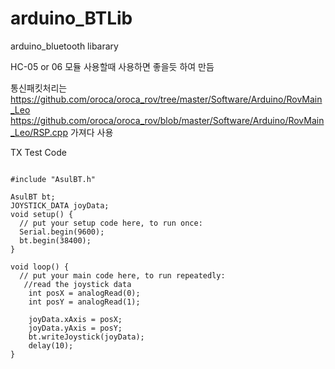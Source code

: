 # arduino_BTLib
arduino_bluetooth libarary


HC-05 or 06 모듈 사용할때 사용하면 좋을듯 하여 만듬

통신패킷처리는 
https://github.com/oroca/oroca_rov/tree/master/Software/Arduino/RovMain_Leo
https://github.com/oroca/oroca_rov/blob/master/Software/Arduino/RovMain_Leo/RSP.cpp
가져다 사용

TX Test Code
<pre><code>
#include "AsulBT.h"

AsulBT bt;
JOYSTICK_DATA joyData;
void setup() {
  // put your setup code here, to run once:
  Serial.begin(9600);
  bt.begin(38400);
}

void loop() {
  // put your main code here, to run repeatedly:
   //read the joystick data
    int posX = analogRead(0);
    int posY = analogRead(1);
    
    joyData.xAxis = posX;     
    joyData.yAxis = posY;
    bt.writeJoystick(joyData);
    delay(10);
}
</code></pre>
